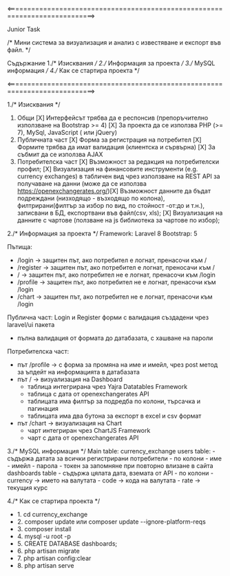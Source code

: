 <============================================================================>

Junior Task

/* Мини система за визуализация и анализ с известяване и експорт във файл. */

Съдържание
    1./* Изисквания */
    2./* Информация за проекта */
    3./* MySQL информация */
    4./* Как се стартира проекта */
    
<============================================================================>

1./* Изисквания */
1. Общи
    [X] Интерфейсът трябва да е респонсив (препоръчително използване на Bootstrap >= 4)
    [X] За проекта да се използва PHP (>= 7), MySql, JavaScript ( или jQuery)
2. Публичната част
    [X] Форма за регистрация на потребител
    [X] Формите трябва да имат валидация (клиентска и сървърна)
    [X] За събмит да се използва AJAX
3. Потребителска част
    [X] Възможност за редакция на потребителски профил;
    [X] Визуализация на финансовите инструменти (e.g. currency exchanges) в
        табличен вид чрез използване на REST API за получаване на данни (може да се използва ​https://openexchangerates.org/)​
    [X] Възможност данните да бъдат подреждани (низходящо - възходящо по колона),
        филтрирани(филтър за избор по вид, по стойност -от:до и т.н.), записвани в БД, експортвани във файл(csv, xls);
    [X] Визуализация на данните с чартове (ползване на js библиотека за чартове по избор);

2./* Информация за проекта */
Framework: Laravel 8
Bootstrap: 5

Пътища:
 - /login -> защитен път, ако потребител е логнат, пренасочи към /
 - /register -> защитен път, ако потребител е логнат, преносачи към /
 - / -> защитен път, ако потребител не е логнат, пренасочи към /login
 - /profile -> защитен път, ако потребител не е логнат, пренасочи към /login
 - /chart -> защитен път, ако потребител не е логнат, пренасочи към /login

Публична част:
Login и Register форми с валидация създадени чрез laravel/ui пакетa
 - пълна валидация от формата до датабазата, с хашване на пароли

Потребителска част:
 - път /profile -> с форма за промяна на име и имейл, чрез post метод за ъпдейт на информацията в датабазата
 - път / -> визуализация на Dashboard
   - таблица интегрирана чрез Yajra Datatables Framework
   - таблица с дата от openexchangerates API
   - таблицата има филтър за подредба по колони, търсачка и пагинация
   - таблицата има два бутона за експорт в excel и csv формат
 - път /chart -> визуализация на Chart
   - чарт интегриран чрез ChartJS Framework
   - чарт с дата от openexchangerates API

3./* MySQL информация */
Main table: currency_exchange
    users table:
        - съдържа датата за всички регистрирани потребители
        - по колони
            - име
            - имейл
            - парола
            - токен за запомняне при повторно влизане в сайта
    dashboards table
        - съдържа цялата дата, вземата от API
        - по колони
            - currency -> името на валутата
            - code -> кода на валутата
            - rate -> текущия курс

<p>4./* Как се стартира проекта */</p>
<ul>
    <li>1. cd currency_exchange</li>
    <li>2. composer update или composer update --ignore-platform-reqs</li>
    <li>3. composer install</li>
    <li>4. mysql -u root -p</li>
    <li>5. CREATE DATABASE dashboards;</li>
    <li>6. php artisan migrate</li>
    <li>7. php artisan config:clear</li>
    <li>8. php artisan serve</li>
</ul>
